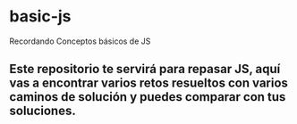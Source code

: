 # basic-js
Recordando Conceptos básicos de JS

## Este repositorio te servirá para repasar JS, aquí vas a encontrar varios retos resueltos con varios caminos de solución y puedes comparar con tus soluciones.

